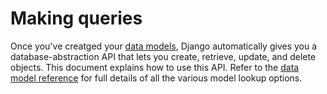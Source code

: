 # Making queries

Once you've creatged your [data models](), Django automatically gives you a database-abstraction API that lets you create, retrieve, update, and delete objects. This document explains how to use this API. Refer to the [data model reference](https://docs.djangoproject.com/en/4.0/ref/models/) for full details of all the various model lookup options.